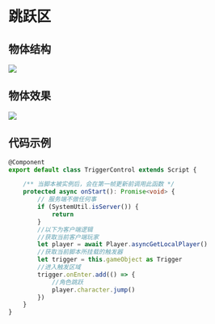 #  跳跃区

## 物体结构

![](https://wstatic-a1.233leyuan.com/productdocs/static/boxcn0D7r80LhE6f4j5M8OQ9tSQ.png)

## 物体效果

![](https://wstatic-a1.233leyuan.com/productdocs/static/boxcnW4DjLVOte6Ua65eUWSbePc.gif)

## 代码示例

```ts
@Component
export default class TriggerControl extends Script {

    /** 当脚本被实例后，会在第一帧更新前调用此函数 */
    protected async onStart(): Promise<void> {
        // 服务端不做任何事
        if (SystemUtil.isServer()) {
            return
        }
        //以下为客户端逻辑
        //获取当前客户端玩家
        let player = await Player.asyncGetLocalPlayer()
        //获取当前脚本所挂载的触发器
        let trigger = this.gameObject as Trigger
        //进入触发区域
        trigger.onEnter.add(() => {
            //角色跳跃
            player.character.jump()
        })
    }
}
```
